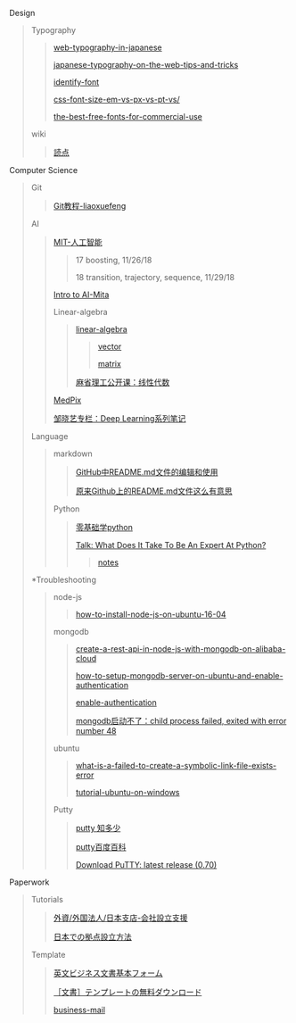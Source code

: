 Design
>
>Typography
>
>>[web-typography-in-japanese](http://hayataki-masaharu.jp/web-typography-in-japanese/#.W_uiqpMzZPZ)
>>
>>[japanese-typography-on-the-web-tips-and-tricks](https://medium.com/@PavelLaptev/japanese-typography-on-the-web-tips-and-tricks-981f120ad20e)
>>
>>[identify-font](https://www.fontsquirrel.com/matcherator)
>>
>>[css-font-size-em-vs-px-vs-pt-vs/](https://kyleschaeffer.com/development/css-font-size-em-vs-px-vs-pt-vs/)
>>
>>[the-best-free-fonts-for-commercial-use](https://www.techradar.com/news/the-best-free-fonts-for-commercial-use)
>>
>wiki
>
>>[読点](https://ja.wikipedia.org/wiki/%E8%AA%AD%E7%82%B9)
>>
Computer Science
>
>Git
>
>>[Git教程-liaoxuefeng](http://muicoder.github.io/liaoxuefeng/git/000Git%E6%95%99%E7%A8%8B.html)
>>
>AI
>
>>[MIT-人工智能](http://open.163.com/movie/2017/9/Q/S/MCTMNN3UI_MCTMNR8QS.html)
>>
>>>17 boosting, 11/26/18
>>>
>>>18 transition, trajectory, sequence, 11/29/18
>>>
>>[Intro to AI-Mita](http://stephenfitz.info/lectures/keio/keio2018aia/)
>>
>>Linear-algebra
>>
>>>[linear-algebra](https://www.khanacademy.org/math/linear-algebra)
>>>
>>>>[vector](https://www.khanacademy.org/math/linear-algebra/vectors-and-spaces)
>>>>
>>>>[matrix](https://www.khanacademy.org/math/linear-algebra/alternate-bases/change-of-basis/v/linear-algebra-change-of-basis-matrix)
>>>>
>>>[麻省理工公开课：线性代数](http://open.163.com/movie/2010/11/P/P/M6V0BQC4M_M6V29EGPP.html)
>>>
>>[MedPix](https://medpix.nlm.nih.gov/case?id=4f6f6d55-1e9f-4784-a0f3-06cad29742d1&quiz=t)
>>
>>[邹晓艺专栏：Deep Learning系列笔记](https://mp.weixin.qq.com/s?__biz=MzI2MDQ3MTg3MQ==&mid=2247483850&idx=2&sn=7c8d419308b271db5cfe7fcc3dd95b33&chksm=ea686c9add1fe58c92f5f3d24595e6d1c580be889493f31f9dbe54ebeaf58c81dbcecf6073d5&scene=21#wechat_redirect)
>>
>Language
>
>>markdown
>>
>>>[GitHub中README.md文件的编辑和使用](https://blog.csdn.net/ljc_563812704/article/details/53464039)
>>>
>>>[原来Github上的README.md文件这么有意思](https://blog.csdn.net/zhaokaiqiang1992/article/details/41349819)
>>>
>>Python
>>
>>>[零基础学python](https://moreoronce.gitbooks.io/learnpython/content/index.html)
>>>
>>>[Talk: What Does It Take To Be An Expert At Python?](https://www.youtube.com/watch?v=7lmCu8wz8ro)
>>>
>>>>[notes](https://github.com/austin-taylor/code-vault/blob/master/python_expert_notebook.ipynb)
>>>>
>*Troubleshooting
>
>>node-js
>>
>>>[how-to-install-node-js-on-ubuntu-16-04](https://www.digitalocean.com/community/tutorials/how-to-install-node-js-on-ubuntu-16-04)
>>>
>>mongodb
>>>[create-a-rest-api-in-node-js-with-mongodb-on-alibaba-cloud](https://www.alibabacloud.com/blog/create-a-rest-api-in-node-js-with-mongodb-on-alibaba-cloud_593851)
>>>
>>>[how-to-setup-mongodb-server-on-ubuntu-and-enable-authentication](https://sysadmins.co.za/how-to-setup-mongodb-server-on-ubuntu-and-enable-authentication/)
>>>
>>>[enable-authentication](https://docs.mongodb.com/manual/tutorial/enable-authentication/)
>>>
>>>[mongodb启动不了：child process failed, exited with error number 48](https://www.cnblogs.com/joshua317/articles/5190385.html)
>>>
>>ubuntu
>>
>>>[what-is-a-failed-to-create-a-symbolic-link-file-exists-error](https://askubuntu.com/questions/543516/what-is-a-failed-to-create-a-symbolic-link-file-exists-error/543528)
>>>
>>>[tutorial-ubuntu-on-windows](https://tutorials.ubuntu.com/tutorial/tutorial-ubuntu-on-windows#3)
>>>
>>Putty
>>
>>>[putty 知多少](https://blog.csdn.net/qk_zhu/article/details/6272247)
>>>
>>>[putty百度百科](https://baike.baidu.com/item/putty/5426468?fr=aladdin)
>>>
>>>[Download PuTTY: latest release (0.70)](https://www.chiark.greenend.org.uk/~sgtatham/putty/latest.html)
>>>
Paperwork
>
>Tutorials
>
>>[外資/外国法人/日本支店-会社設立支援](http://ventureinq.jp/gaishisetup/)
>>
>>[日本での拠点設立方法](https://www.jetro.go.jp/invest/setting_up/section1/page5.html)
>
>Template
>
>>[英文ビジネス文書基本フォーム ](http://www.someya-net.com/62-BizManual_Open/06%20chap-5-1.pdf)
>>
>>[［文書］テンプレートの無料ダウンロード](https://template.k-solution.info/)
>>
>>[business-mail](https://business-mail.jp/example)
>>
>
